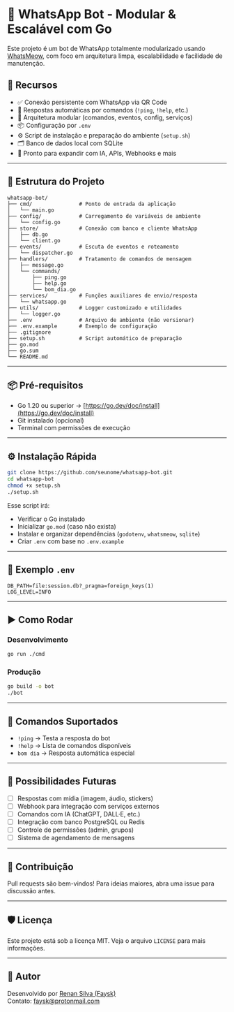 # 🤖 WhatsApp Bot - Modular & Escalável com Go

Este projeto é um bot de WhatsApp totalmente modularizado usando [WhatsMeow](https://github.com/tulir/whatsmeow), com foco em arquitetura limpa, escalabilidade e facilidade de manutenção.

## 🚀 Recursos

- ✅ Conexão persistente com WhatsApp via QR Code
- 🧠 Respostas automáticas por comandos (`!ping`, `!help`, etc.)
- 🧱 Arquitetura modular (comandos, eventos, config, serviços)
- 📦 Configuração por `.env`
- ⚙️ Script de instalação e preparação do ambiente (`setup.sh`)
- 🗂️ Banco de dados local com SQLite
- 🧩 Pronto para expandir com IA, APIs, Webhooks e mais

---

## 📁 Estrutura do Projeto

```
whatsapp-bot/
├── cmd/               # Ponto de entrada da aplicação
│   └── main.go
├── config/            # Carregamento de variáveis de ambiente
│   └── config.go
├── store/             # Conexão com banco e cliente WhatsApp
│   ├── db.go
│   └── client.go
├── events/            # Escuta de eventos e roteamento
│   └── dispatcher.go
├── handlers/          # Tratamento de comandos de mensagem
│   ├── message.go
│   └── commands/
│       ├── ping.go
│       ├── help.go
│       └── bom_dia.go
├── services/          # Funções auxiliares de envio/resposta
│   └── whatsapp.go
├── utils/             # Logger customizado e utilidades
│   └── logger.go
├── .env               # Arquivo de ambiente (não versionar)
├── .env.example       # Exemplo de configuração
├── .gitignore
├── setup.sh           # Script automático de preparação
├── go.mod
├── go.sum
└── README.md
```

---

## 📦 Pré-requisitos

- Go 1.20 ou superior → [https://go.dev/doc/install](https://go.dev/doc/install)
- Git instalado (opcional)
- Terminal com permissões de execução

---

## ⚙️ Instalação Rápida

```bash
git clone https://github.com/seunome/whatsapp-bot.git
cd whatsapp-bot
chmod +x setup.sh
./setup.sh
```

Esse script irá:
- Verificar o Go instalado
- Inicializar `go.mod` (caso não exista)
- Instalar e organizar dependências (`godotenv`, `whatsmeow`, `sqlite`)
- Criar `.env` com base no `.env.example`

---

## 📄 Exemplo `.env`

```env
DB_PATH=file:session.db?_pragma=foreign_keys(1)
LOG_LEVEL=INFO
```

---

## ▶️ Como Rodar

### Desenvolvimento

```bash
go run ./cmd
```

### Produção

```bash
go build -o bot
./bot
```

---

## 💬 Comandos Suportados

- `!ping` → Testa a resposta do bot
- `!help` → Lista de comandos disponíveis
- `bom dia` → Resposta automática especial

---

## 📌 Possibilidades Futuras

- [ ] Respostas com mídia (imagem, áudio, stickers)
- [ ] Webhook para integração com serviços externos
- [ ] Comandos com IA (ChatGPT, DALL·E, etc.)
- [ ] Integração com banco PostgreSQL ou Redis
- [ ] Controle de permissões (admin, grupos)
- [ ] Sistema de agendamento de mensagens

---

## 🤝 Contribuição

Pull requests são bem-vindos! Para ideias maiores, abra uma issue para discussão antes.

---

## 🛡️ Licença

Este projeto está sob a licença MIT. Veja o arquivo `LICENSE` para mais informações.

---

## 👤 Autor

Desenvolvido por [Renan Silva (Faysk)](https://github.com/faysk)  
Contato: faysk@protonmail.com